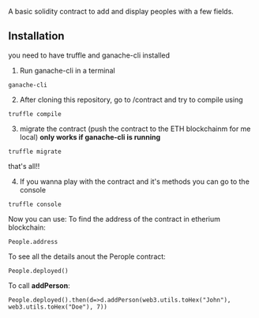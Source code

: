 A basic solidity contract to add and display peoples with a few fields. 
## Installation

you need to have truffle and ganache-cli installed

1) Run ganache-cli in a terminal
```
ganache-cli 
```
2) After cloning this repository, go to /contract and try to compile using
```
truffle compile
```
3) migrate the contract (push the contract to the ETH blockchainm for me local) **only works if ganache-cli is running**
```
truffle migrate
```
that's all!!

4) If you wanna play with the contract and it's methods you can go to the console
```
truffle console
```
Now you can use:
To find the address of the contract in etherium blockchain:
```
People.address
```
To see all the details anout the Perople contract:
```
People.deployed()
```
To call **addPerson**:
```
People.deployed().then(d=>d.addPerson(web3.utils.toHex("John"), web3.utils.toHex("Doe"), 7))
```